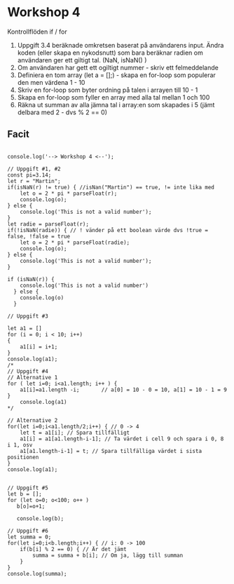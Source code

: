 # Workshop 4

Kontrollflöden if / for

1. Uppgift 3.4 beräknade omkretsen baserat på användarens input. Ändra koden (eller skapa en nykodsnutt) som bara beräknar radien om användaren ger ett giltigt tal. (NaN, isNaN() )
2. Om användaren har gett ett ogiltigt nummer - skriv ett felmeddelande
3. Definiera en tom array (let a = [];) - skapa en for-loop som populerar den men värdena 1 - 10
4. Skriv en for-loop som byter ordning på talen i arrayen till 10 - 1
5. Skapa en for-loop som fyller en array med alla tal mellan 1 och 100
6. Räkna ut summan av alla jämna tal i array:en som skapades i 5 (jämt delbara med 2 - dvs <tal> % 2 == 0)

## Facit

```

console.log('--> Workshop 4 <--');

// Uppgift #1, #2
const pi=3.14;
let r = "Martin";
if(isNaN(r) != true) { //isNan("Martin") == true, != inte lika med
    let o = 2 * pi * parseFloat(r);
    console.log(o);
} else {
    console.log('This is not a valid number');
}
let radie = parseFloat(r);
if(!isNaN(radie)) { // ! vänder på ett boolean värde dvs !true = false, !false = true
    let o = 2 * pi * parseFloat(radie);
    console.log(o);
} else {
    console.log('This is not a valid number');
}

if (isNaN(r)) {
    console.log('This is not a valid number')
  } else {
    console.log(o)
  }

// Uppgift #3

let a1 = []
for (i = 0; i < 10; i++)
{
    a1[i] = i+1;
}
console.log(a1);
/*
// Uppgift #4
// Alternative 1
for ( let i=0; i<a1.length; i++ ) {
    a1[i]=a1.length -i;       // a[0] = 10 - 0 = 10, a[1] = 10 - 1 = 9
}
    console.log(a1)
*/

// Alternative 2
for(let i=0;i<a1.length/2;i++) { // 0 -> 4
    let t = a1[i]; // Spara tillfälligt
    a1[i] = a1[a1.length-i-1]; // Ta värdet i cell 9 och spara i 0, 8 i 1, osv
    a1[a1.length-i-1] = t; // Spara tillfälliga värdet i sista positionen
}
console.log(a1);


// Uppgift #5
let b = [];
for (let o=0; o<100; o++ )
   b[o]=o+1;

   console.log(b);

// Uppgift #6
let summa = 0;
for(let i=0;i<b.length;i++) { // i: 0 -> 100
    if(b[i] % 2 == 0) { // Är det jämt
        summa = summa + b[i]; // Om ja, lägg till summan
    }
}
console.log(summa);

```
